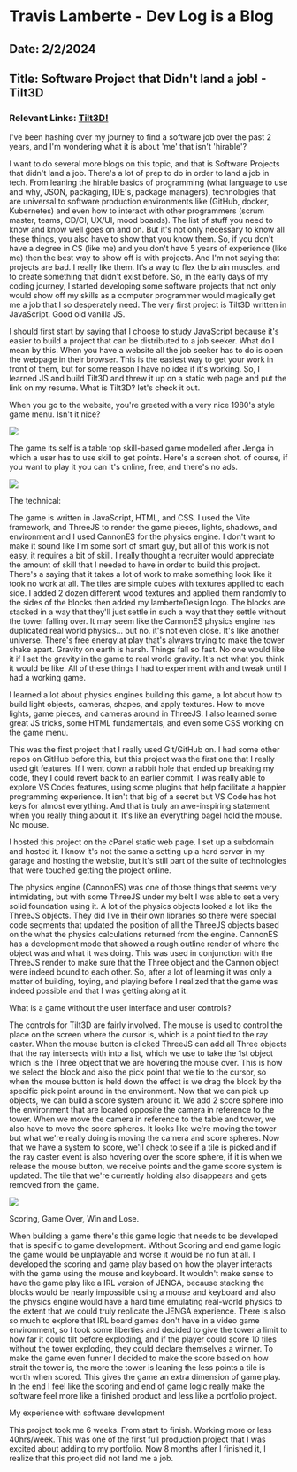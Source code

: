 # Travis Lamberte - Dev Log is a Blog

## Date: 2/2/2024

## Title: Software Project that Didn't land a job! - Tilt3D

### Relevant Links: [Tilt3D!](https://travis.lamberte.com/tilt3dMenu/index.html)

I've been hashing over my journey to find a software job over the past 2 years, and I'm wondering what it is about 'me' that isn't 'hirable'?

I want to do several more blogs on this topic, and that is Software Projects that didn't land a job. There's a lot of prep to do in order to land a job in tech. From leaning the hirable basics of programming (what language to use and why, JSON, packaging, IDE's, package managers), technologies that are universal to software production environments like (GitHub, docker, Kubernetes) and even how to interact with other programmers (scrum master, teams, CD/CI, UX/UI, mood boards). The list of stuff you need to know and know well goes on and on. But it's not only necessary to know all these things, you also have to show that you know them. So, if you don't have a degree in CS (like me) and you don't have 5 years of experience (like me) then the best way to show off is with projects. And I'm not saying that projects are bad. I really like them. It’s a way to flex the brain muscles, and to create something that didn't exist before. So, in the early days of my coding journey, I started developing some software projects that not only would show off my skills as a computer programmer would magically get me a job that I so desperately need. The very first project is Tilt3D written in JavaScript. Good old vanilla JS.

I should first start by saying that I choose to study JavaScript because it's easier to build a project that can be distributed to a job seeker. What do I mean by this. When you have a website all the job seeker has to do is open the webpage in their browser. This is the easiest way to get your work in front of them, but for some reason I have no idea if it's working. So, I learned JS and build Tilt3D and threw it up on a static web page and put the link on my resume. What is Tilt3D? let's check it out.

When you go to the website, you're greeted with a very nice 1980's style game menu. Isn't it nice?

![](../images/Tilt3D_Menu.png)

The game its self is a table top skill-based game modelled after Jenga in which a user has to use skill to get points. Here's a screen shot. of course, if you want to play it you can it's online, free, and there's no ads.

![](../images/Tilt3D_Gameboard.png)

The technical:

The game is written in JavaScript, HTML, and CSS. I used the Vite framework, and ThreeJS to render the game pieces, lights, shadows, and environment and I used CannonES for the physics engine. I don't want to make it sound like I'm some sort of smart guy, but all of this work is not easy, it requires a bit of skill. I really thought a recruiter would appreciate the amount of skill that I needed to have in order to build this project. There's a saying that it takes a lot of work to make something look like it took no work at all. The tiles are simple cubes with textures applied to each side. I added 2 dozen different wood textures and applied them randomly to the sides of the blocks then added my lamberteDesign logo. The blocks are stacked in a way that they'll just settle in such a way that they settle without the tower falling over. It may seem like the CannonES physics engine has duplicated real world physics... but no. it's not even close. It's like another universe. There's free energy at play that's always trying to make the tower shake apart. Gravity on earth is harsh. Things fall so fast. No one would like it if I set the gravity in the game to real world gravity. It's not what you think it would be like. All of these things I had to experiment with and tweak until I had a working game.

I learned a lot about physics engines building this game, a lot about how to build light objects, cameras, shapes, and apply textures. How to move lights, game pieces, and cameras around in ThreeJS. I also learned some great JS tricks, some HTML fundamentals, and even some CSS working on the game menu.

This was the first project that I really used Git/GitHub on. I had some other repos on GitHub before this, but this project was the first one that I really used git features. If I went down a rabbit hole that ended up breaking my code, they I could revert back to an earlier commit. I was really able to explore VS Codes features, using some plugins that help facilitate a happier programming experience. It isn't that big of a secret but VS Code has hot keys for almost everything. And that is truly an awe-inspiring statement when you really thing about it. It's like an everything bagel hold the mouse. No mouse.

I hosted this project on the cPanel static web page. I set up a subdomain and hosted it. I know it's not the same a setting up a hard server in my garage and hosting the website, but it's still part of the suite of technologies that were touched getting the project online.

The physics engine (CannonES) was one of those things that seems very intimidating, but with some ThreeJS under my belt I was able to set a very solid foundation using it. A lot of the physics objects looked a lot like the ThreeJS objects. They did live in their own libraries so there were special code segments that updated the position of all the ThreeJS objects based on the what the physics calculations returned from the engine. CannonES has a development mode that showed a rough outline render of where the object was and what it was doing. This was used in conjunction with the ThreeJS render to make sure that the Three object and the Cannon object were indeed bound to each other. So, after a lot of learning it was only a matter of building, toying, and playing before I realized that the game was indeed possible and that I was getting along at it.

What is a game without the user interface and user controls?

The controls for Tilt3D are fairly involved. The mouse is used to control the place on the screen where the cursor is, which is a point tied to the ray caster. When the mouse button is clicked ThreeJS can add all Three objects that the ray intersects with into a list, which we use to take the 1st object which is the Three object that we are hovering the mouse over. This is how we select the block and also the pick point that we tie to the cursor, so when the mouse button is held down the effect is we drag the block by the specific pick point around in the environment. Now that we can pick up objects, we can build a score system around it. We add 2 score sphere into the environment that are located opposite the camera in reference to the tower. When we move the camera in reference to the table and tower, we also have to move the score spheres. It looks like we're moving the tower but what we're really doing is moving the camera and score spheres. Now that we have a system to score, we'll check to see if a tile is picked and if the ray caster event is also hovering over the score sphere, if it is when we release the mouse button, we receive points and the game score system is updated. The tile that we're currently holding also disappears and gets removed from the game.

![](../images/Tilt3D_UI.png)

Scoring, Game Over, Win and Lose.

When building a game there's this game logic that needs to be developed that is specific to game development. Without Scoring and end game logic the game would be unplayable and worse it would be no fun at all. I developed the scoring and game play based on how the player interacts with the game using the mouse and keyboard. It wouldn't make sense to have the game play like a IRL version of JENGA, because stacking the blocks would be nearly impossible using a mouse and keyboard and also the physics engine would have a hard time emulating real-world physics to the extent that we could truly replicate the JENGA experience. There is also so much to explore that IRL board games don't have in a video game environment, so I took some liberties and decided to give the tower a limit to how far it could tilt before exploding, and if the player could score 10 tiles without the tower exploding, they could declare themselves a winner. To make the game even funner I decided to make the score based on how strait the tower is, the more the tower is leaning the less points a tile is worth when scored. This gives the game an extra dimension of game play. In the end I feel like the scoring and end of game logic really make the software feel more like a finished product and less like a portfolio project.

My experience with software development

This project took me 6 weeks. From start to finish. Working more or less 40hrs/week. This was one of the first full production project that I was excited about adding to my portfolio. Now 8 months after I finished it, I realize that this project did not land me a job.
